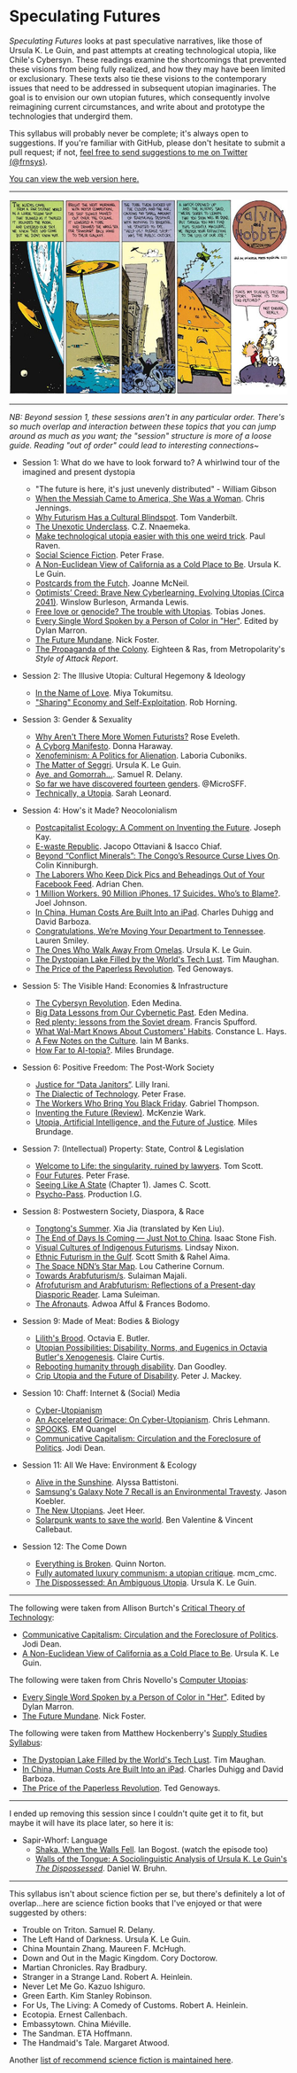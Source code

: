 # Speculating Futures

_Speculating Futures_ looks at past speculative narratives, like those of Ursula K. Le Guin, and past attempts at creating technological utopia, like Chile's Cybersyn. These readings examine the shortcomings that prevented these visions from being fully realized, and how they may have been limited or exclusionary. These texts also tie these visions to the contemporary issues that need to be addressed in subsequent utopian imaginaries. The goal is to envision our own utopian futures, which consequently involve reimagining current circumstances, and write about and prototype the technologies that undergird them.

This syllabus will probably never be complete; it's always open to suggestions. If you're familiar with GitHub, please don't hesitate to submit a pull request; if not, [feel free to send suggestions to me on Twitter (@frnsys)](https://twitter.com/frnsys).

[You can view the web version here.](http://frnsys.com/speculating_futures/)

---

![](calvin_and_hobbes.jpg)

---

_NB: Beyond session 1, these sessions aren't in any particular order. There's so much overlap and interaction between these topics that you can jump around as much as you want; the "session" structure is more of a loose guide. Reading "out of order" could lead to interesting connections~_

- Session 1: What do we have to look forward to? A whirlwind tour of the imagined and present dystopia
    - "The future is here, it's just unevenly distributed" - William Gibson
    - [When the Messiah Came to America, She Was a Woman](https://blog.longreads.com/2016/02/25/when-the-messiah-came-to-america-she-was-a-woman/). Chris Jennings.
    - [Why Futurism Has a Cultural Blindspot](http://nautil.us/issue/28/2050/why-futurism-has-a-cultural-blindspot). Tom Vanderbilt.
    - [The Unexotic Underclass](https://miter.mit.edu/the-unexotic-underclass/). C.Z. Nnaemeka.
    - [Make technological utopia easier with this one weird trick](http://futurismic.com/2014/10/12/make-technological-utopia-easier-with-this-one-weird-trick/). Paul Raven.
    - [Social Science Fiction](http://www.peterfrase.com/2010/12/social-science-fiction/). Peter Frase.
    - [A Non-Euclidean View of California as a Cold Place to Be](http://theanarchistlibrary.org/library/ursula-k-le-guin-a-non-euclidean-view-of-california-as-a-cold-place-to-be). Ursula K. Le Guin.
    - [Postcards from the Futch](https://medium.com/message/postcards-from-the-futch-595796d8a45d#.7x8g0skdj). Joanne McNeil.
    - [Optimists’ Creed: Brave New Cyberlearning, Evolving Utopias (Circa 2041)](http://link.springer.com/article/10.1007/s40593-016-0096-x). Winslow Burleson, Armanda Lewis.
    - [Free love or genocide? The trouble with Utopias](http://www.theguardian.com/books/2016/jan/24/trouble-with-utopia-free-love-genocide-thomas-more-500-exhibition). Tobias Jones.
    - [Every Single Word Spoken by a Person of Color in "Her"](https://www.youtube.com/watch?v=wy_z_KKClBE). Edited by Dylan Marron.
    - [The Future Mundane](http://www.core77.com/posts/25678/the-future-mundane-25678). Nick Foster.
    - [The Propaganda of the Colony](http://metropolarity.net/2016/09/style-of-attack-report/). Eighteen & Ras, from Metropolarity's _Style of Attack Report_.

- Session 2: The Illusive Utopia: Cultural Hegemony & Ideology
    - [In the Name of Love](https://www.jacobinmag.com/2014/01/in-the-name-of-love/). Miya Tokumitsu.
    - ["Sharing" Economy and Self-Exploitation](http://thenewinquiry.com/blogs/marginal-utility/sharing-economy-and-self-exploitation/). Rob Horning.

- Session 3: Gender & Sexuality
    - [Why Aren't There More Women Futurists?](http://www.theatlantic.com/technology/archive/2015/07/futurism-sexism-men/400097/) Rose Eveleth.
    - [A Cyborg Manifesto](http://faculty.georgetown.edu/irvinem/theory/Haraway-CyborgManifesto-1.pdf). Donna Haraway.
    - [Xenofeminism: A Politics for Alienation](http://www.laboriacuboniks.net/). Laboria Cuboniks.
    - [The Matter of Seggri](http://poliscifi.pbworks.com/f/leguin.pdf). Ursula K. Le Guin.
    - [Aye, and Gomorrah...](http://strangehorizons.com/2015/20151123/2delany-f.shtml). Samuel R. Delany.
    - [So far we have discovered fourteen genders](https://twitter.com/MicroSFF/status/720991032079462401). @MicroSFF.
    - [Technically, a Utopia](http://bookforum.com/inprint/022_05/15583). Sarah Leonard.

- Session 4: How's it Made? Neocolonialism
    - [Postcapitalist Ecology: A Comment on Inventing the Future](http://thedisorderofthings.com/2015/11/04/postcapitalist-ecology-a-comment-on-inventing-the-future/). Joseph Kay.
    - [E-waste Republic](http://interactive.aljazeera.com/aje/2015/ewaste/index.html). Jacopo Ottaviani & Isacco Chiaf.
    - [Beyond “Conflict Minerals”: The Congo’s Resource Curse Lives On](https://www.dissentmagazine.org/article/beyond-conflict-minerals-the-congos-resource-curse-lives-on). Colin Kinniburgh.
    - [The Laborers Who Keep Dick Pics and Beheadings Out of Your Facebook Feed](http://www.wired.com/2014/10/content-moderation). Adrian Chen.
    - [1 Million Workers. 90 Million iPhones. 17 Suicides. Who’s to Blame?](http://www.wired.com/2011/02/ff_joelinchina/). Joel Johnson.
    - [In China, Human Costs Are Built Into an iPad](http://www.nytimes.com/2012/01/26/business/ieconomy-apples-ipad-and-the-human-costs-for-workers-in-china.html). Charles Duhigg and David Barboza.
    - [Congratulations, We’re Moving Your Department to Tennessee](https://backchannel.com/those-entry-level-startup-jobs-they-re-now-mostly-dead-ends-in-the-boondocks-af3b4066f5dd#.gmwwi6lh0). Lauren Smiley.
    - [The Ones Who Walk Away From Omelas](http://engl210-deykute.wikispaces.umb.edu/file/view/omelas.pdf). Ursula K. Le Guin.
    - [The Dystopian Lake Filled by the World's Tech Lust](http://www.bbc.com/future/story/20150402-the-worst-place-on-earth). Tim Maughan.
    - [The Price of the Paperless Revolution](http://www.vqronline.org/editors-desk/price-paperless-revolution). Ted Genoways.

- Session 5: The Visible Hand: Economies & Infrastructure
    - [The Cybersyn Revolution](https://www.jacobinmag.com/2015/04/allende-chile-beer-medina-cybersyn/). Eden Medina.
    - [Big Data Lessons from Our Cybernetic Past](https://www.youtube.com/watch?v=9qKoaQo9GTw&feature=youtu.be). Eden Medina.
    - [Red plenty: lessons from the Soviet dream](http://www.theguardian.com/books/2010/aug/07/red-plenty-francis-spufford-ussr). Francis Spufford.
    - [What Wal-Mart Knows About Customers' Habits](http://www.nytimes.com/2004/11/14/business/yourmoney/what-walmart-knows-about-customers-habits.html). Constance L. Hays.
    - [A Few Notes on the Culture](http://www.vavatch.co.uk/books/banks/cultnote.htm). Iain M Banks.
    - [How Far to AI-topia?](http://www.milesbrundage.com/blog-posts/how-far-to-ai-topia). Miles Brundage.

- Session 6: Positive Freedom: The Post-Work Society
    - [Justice for “Data Janitors”](http://www.publicbooks.org//nonfiction/justice-for-data-janitors). Lilly Irani.
    - [The Dialectic of Technology](https://www.jacobinmag.com/2012/02/the-dialectic-of-technology/). Peter Frase.
    - [The Workers Who Bring You Black Friday](http://www.thenation.com/article/holiday-crush/). Gabriel Thompson.
    - [Inventing the Future (Review)](http://www.publicseminar.org/2015/10/inventing-the-future/). McKenzie Wark.
    - [Utopia, Artificial Intelligence, and the Future of Justice](http://www.milesbrundage.com/uploads/2/1/6/8/21681226/utopiapaperai.pdf). Miles Brundage.

- Session 7: (Intellectual) Property: State, Control & Legislation
    - [Welcome to Life: the singularity, ruined by lawyers](https://www.youtube.com/watch?v=IFe9wiDfb0E). Tom Scott.
    - [Four Futures](https://www.jacobinmag.com/2011/12/four-futures/). Peter Frase.
    - [Seeing Like A State](https://libcom.org/files/Seeing%20Like%20a%20State%20-%20James%20C.%20Scott.pdf) (Chapter 1). James C. Scott.
    - [Psycho-Pass](https://en.wikipedia.org/wiki/Psycho-Pass). Production I.G.

- Session 8: Postwestern Society, Diaspora, & Race
    - [Tongtong's Summer](http://clarkesworldmagazine.com/xia_12_14_reprint/). Xia Jia (translated by Ken Liu).
    - [The End of Days Is Coming — Just Not to China](https://foreignpolicy.com/2016/07/29/the-end-of-days-is-coming-just-not-to-china-apocalyptic-fiction-movies/). Isaac Stone Fish.
    - [Visual Cultures of Indigenous Futurisms](http://gutsmagazine.ca/featured/visual-cultures). Lindsay Nixon.
    - [Ethnic Futurism in the Gulf](http://thesigers.com/analysis/2013/7/31/ethnic-futurism-in-the-gulf.html). Scott Smith & Rahel Aima.
    - [The Space NDN’s Star Map](http://thenewinquiry.com/essays/the-space-ndns-star-map/). Lou Catherine Cornum.
    - [Towards Arabfuturism/s](http://www.noveltymag.co.uk/towards-arabfuturisms/). Sulaiman Majali.
    - [Afrofuturism and Arabfuturism: Reflections of a Present-day Diasporic Reader](http://tohumagazine.com/article/afrofuturism-and-arabfuturism-reflections-present-day-diasporic-reader). Lama Suleiman.
    - [The Afronauts](https://theawl.com/the-afronauts-d429ebd9a677#.u9lt149ly). Adwoa Afful & Frances Bodomo.

- Session 9: Made of Meat: Bodies & Biology
    - [Lilith's Brood](https://en.wikipedia.org/wiki/Lilith's_Brood). Octavia E. Butler.
    - [Utopian Possibilities: Disability, Norms, and Eugenics in Octavia Butler's Xenogenesis](http://online.liverpooluniversitypress.co.uk/doi/abs/10.3828/jlcds.2015.2). Claire Curtis.
    - [Rebooting humanity through disability](https://dishuman.com/2015/02/02/rebooting-humanity-through-disability/). Dan Goodley.
    - [Crip Utopia and the Future of Disability](http://cdd.journals.yorku.ca/index.php/cdd/article/download/23383/21615). Peter J. Mackey.

- Session 10: Chaff: Internet & (Social) Media
    - [Cyber-Utopianism](http://crowdsociety.org/index.php?title=Cyber-utopianism&oldid=4608)
    - [An Accelerated Grimace: On Cyber-Utopianism](https://www.thenation.com/article/accelerated-grimace-cyber-utopianism/). Chris Lehmann.
    - [SPOOKS](http://www.amazon.com/SPOOKS-dystopia-E-M-Quangel-ebook/dp/B00QL15GH4). EM Quangel
    - [Communicative Capitalism: Circulation and the Foreclosure of Politics](https://commonconf.files.wordpress.com/2010/09/proofs-of-tech-fetish.pdf). Jodi Dean.

- Session 11: All We Have: Environment & Ecology
    - [Alive in the Sunshine](https://www.jacobinmag.com/2014/01/alive-in-the-sunshine/). Alyssa Battistoni.
    - [Samsung's Galaxy Note 7 Recall is an Environmental Travesty](http://motherboard.vice.com/read/galaxy-note-7-explosion-environmental-impact-recycling). Jason Koebler.
    - [The New Utopians](https://newrepublic.com/article/123217/new-utopians). Jeet Heer.
    - [Solarpunk wants to save the world](http://www.hopesandfears.com/hopes/city/life/215749-solarpunk). Ben Valentine & Vincent Callebaut.

- Session 12: The Come Down
    - [Everything is Broken](https://medium.com/message/everything-is-broken-81e5f33a24e1#.oef7thyw0). Quinn Norton.
    - [Fully automated luxury communism: a utopian critique](https://libcom.org/blog/fully-automated-luxury-communism-utopian-critique-14062015). mcm\_cmc.
    - [The Dispossessed: An Ambiguous Utopia](https://en.wikipedia.org/wiki/The_Dispossessed). Ursula K. Le Guin.

---

The following were taken from Allison Burtch's [Critical Theory of Technology](https://github.com/allisonburtch/Critical-Theory-of-Technology):

- [Communicative Capitalism: Circulation and the Foreclosure of Politics](https://commonconf.files.wordpress.com/2010/09/proofs-of-tech-fetish.pdf). Jodi Dean.
- [A Non-Euclidean View of California as a Cold Place to Be](http://theanarchistlibrary.org/library/ursula-k-le-guin-a-non-euclidean-view-of-california-as-a-cold-place-to-be). Ursula K. Le Guin.

The following were taken from Chris Novello's [Computer Utopias](http://chrisnovello.com/teaching/risd/computer-utopias/):

- [Every Single Word Spoken by a Person of Color in "Her"](https://www.youtube.com/watch?v=wy_z_KKClBE). Edited by Dylan Marron.
- [The Future Mundane](http://www.core77.com/posts/25678/the-future-mundane-25678). Nick Foster.

The following were taken from Matthew Hockenberry's [Supply Studies Syllabus](https://supplystudies.com/syllabus/):

- [The Dystopian Lake Filled by the World's Tech Lust](http://www.bbc.com/future/story/20150402-the-worst-place-on-earth). Tim Maughan.
- [In China, Human Costs Are Built Into an iPad](http://www.nytimes.com/2012/01/26/business/ieconomy-apples-ipad-and-the-human-costs-for-workers-in-china.html). Charles Duhigg and David Barboza.
- [The Price of the Paperless Revolution](http://www.vqronline.org/editors-desk/price-paperless-revolution). Ted Genoways.

---

I ended up removing this session since I couldn't quite get it to fit, but maybe it will have its place later, so here it is:

- Sapir-Whorf: Language
    - [Shaka, When the Walls Fell](http://www.theatlantic.com/entertainment/archive/2014/06/star-trek-tng-and-the-limits-of-language-shaka-when-the-walls-fell/372107/). Ian Bogost. (watch the episode too)
    - [Walls of the Tongue: A Sociolinguistic Analysis of Ursula K. Le Guin's _The Dispossessed_](http://linguistics.berkeley.edu/~dwbruhn/dwbruhn_376_Dispossessed.pdf). Daniel W. Bruhn.

---

This syllabus isn't about science fiction per se, but there's definitely a lot of overlap...here are science fiction books that I've enjoyed or that were suggested by others:

- Trouble on Triton. Samuel R. Delany.
- The Left Hand of Darkness. Ursula K. Le Guin.
- China Mountain Zhang. Maureen F. McHugh.
- Down and Out in the Magic Kingdom. Cory Doctorow.
- Martian Chronicles. Ray Bradbury.
- Stranger in a Strange Land. Robert A. Heinlein.
- Never Let Me Go. Kazuo Ishiguro.
- Green Earth. Kim Stanley Robinson.
- For Us, The Living: A Comedy of Customs. Robert A. Heinlein.
- Ecotopia. Ernest Callenbach.
- Embassytown. China Miéville.
- The Sandman. ETA Hoffmann.
- The Handmaid's Tale. Margaret Atwood.

Another [list of recommend science fiction is maintained here](https://docs.google.com/document/d/13-nu88sfg0mDgbpKyJHpU6Q7tK9PJTTScaaOyeGplqM/edit).
